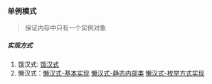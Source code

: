 ### 单例模式
> 保证内存中只有一个实例对象

##### 实现方式
1. 饿汉式: [饿汉式](./code/Demo1.java)
2. 懒汉式：[懒汉式-基本实现](./code/Demo2.java) [懒汉式-静态内部类](./code/Demo3.java) [懒汉式-枚举方式实现](./code/Demo4.java)
